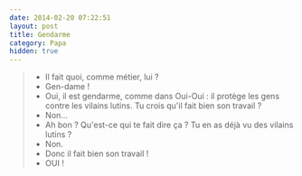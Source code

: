 ```yaml
---
date: 2014-02-20 07:22:51
layout: post
title: Gendarme
category: Papa
hidden: true
---
```


> - Il fait quoi, comme métier, lui ?
> - Gen-dame !
> - Oui, il est gendarme, comme dans Oui-Oui : il protège les gens contre les vilains lutins. Tu crois qu'il fait bien son travail ?
> - Non...
> - Ah bon ? Qu'est-ce qui te fait dire ça ? Tu en as déjà vu des vilains lutins ?
> - Non.
> - Donc il fait bien son travail !
> - OUI !

